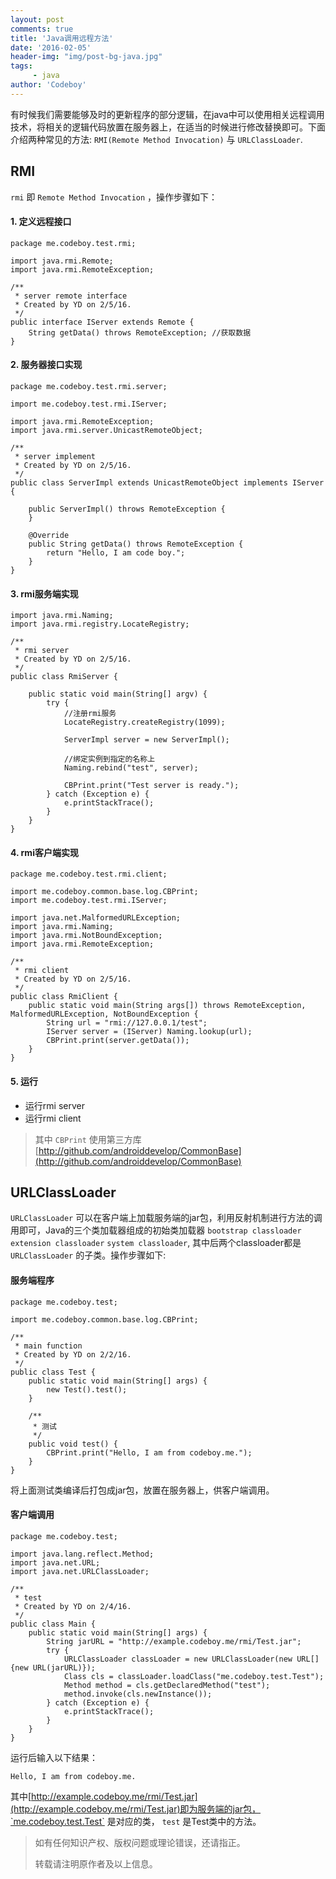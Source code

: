 ```yaml
---
layout: post
comments: true
title: 'Java调用远程方法'
date: '2016-02-05'
header-img: "img/post-bg-java.jpg"
tags:
     - java
author: 'Codeboy'
---
```


有时候我们需要能够及时的更新程序的部分逻辑，在java中可以使用相关远程调用技术，将相关的逻辑代码放置在服务器上，在适当的时候进行修改替换即可。下面介绍两种常见的方法:  `RMI(Remote Method Invocation)` 与 `URLClassLoader`.

## RMI

`rmi` 即 `Remote Method Invocation` ，操作步骤如下：

#### 1. 定义远程接口

	package me.codeboy.test.rmi;

	import java.rmi.Remote;
	import java.rmi.RemoteException;

	/**
	 * server remote interface
	 * Created by YD on 2/5/16.
	 */
	public interface IServer extends Remote {
	    String getData() throws RemoteException; //获取数据
	}

#### 2. 服务器接口实现

	package me.codeboy.test.rmi.server;

	import me.codeboy.test.rmi.IServer;

	import java.rmi.RemoteException;
	import java.rmi.server.UnicastRemoteObject;

	/**
	 * server implement
	 * Created by YD on 2/5/16.
	 */
	public class ServerImpl extends UnicastRemoteObject implements IServer {

	    public ServerImpl() throws RemoteException {
	    }

	    @Override
	    public String getData() throws RemoteException {
	        return "Hello, I am code boy.";
	    }
	}

#### 3. rmi服务端实现

	import java.rmi.Naming;
	import java.rmi.registry.LocateRegistry;

	/**
	 * rmi server
	 * Created by YD on 2/5/16.
	 */
	public class RmiServer {

	    public static void main(String[] argv) {
	        try {
	            //注册rmi服务
	            LocateRegistry.createRegistry(1099);

	            ServerImpl server = new ServerImpl();

	            //绑定实例到指定的名称上
	            Naming.rebind("test", server);

	            CBPrint.print("Test server is ready.");
	        } catch (Exception e) {
	            e.printStackTrace();
	        }
	    }
	}

#### 4. rmi客户端实现

	package me.codeboy.test.rmi.client;

	import me.codeboy.common.base.log.CBPrint;
	import me.codeboy.test.rmi.IServer;

	import java.net.MalformedURLException;
	import java.rmi.Naming;
	import java.rmi.NotBoundException;
	import java.rmi.RemoteException;

	/**
	 * rmi client
	 * Created by YD on 2/5/16.
	 */
	public class RmiClient {
	    public static void main(String args[]) throws RemoteException, MalformedURLException, NotBoundException {
	        String url = "rmi://127.0.0.1/test";
	        IServer server = (IServer) Naming.lookup(url);
	        CBPrint.print(server.getData());
	    }
	}

#### 5. 运行
- 运行rmi server
- 运行rmi client

> 其中 `CBPrint` 使用第三方库[http://github.com/androiddevelop/CommonBase](http://github.com/androiddevelop/CommonBase)


## URLClassLoader

`URLClassLoader` 可以在客户端上加载服务端的jar包，利用反射机制进行方法的调用即可，Java的三个类加载器组成的初始类加载器 `bootstrap classloader` `extension classloader` `system classloader`, 其中后两个classloader都是 `URLClassLoader` 的子类。操作步骤如下:

#### 服务端程序

	package me.codeboy.test;

	import me.codeboy.common.base.log.CBPrint;

	/**
	 * main function
	 * Created by YD on 2/2/16.
	 */
	public class Test {
	    public static void main(String[] args) {
	        new Test().test();
	    }

	    /**
	     * 测试
	     */
	    public void test() {
	        CBPrint.print("Hello, I am from codeboy.me.");
	    }
	}

将上面测试类编译后打包成jar包，放置在服务器上，供客户端调用。

#### 客户端调用

	package me.codeboy.test;

	import java.lang.reflect.Method;
	import java.net.URL;
	import java.net.URLClassLoader;

	/**
	 * test
	 * Created by YD on 2/4/16.
	 */
	public class Main {
	    public static void main(String[] args) {
	        String jarURL = "http://example.codeboy.me/rmi/Test.jar";
	        try {
	            URLClassLoader classLoader = new URLClassLoader(new URL[]{new URL(jarURL)});
	            Class cls = classLoader.loadClass("me.codeboy.test.Test");
	            Method method = cls.getDeclaredMethod("test");
	            method.invoke(cls.newInstance());
	        } catch (Exception e) {
	            e.printStackTrace();
	        }
	    }
	}

运行后输入以下结果：

	Hello, I am from codeboy.me.


其中[http://example.codeboy.me/rmi/Test.jar](http://example.codeboy.me/rmi/Test.jar)即为服务端的jar包，`me.codeboy.test.Test` 是对应的类， `test` 是Test类中的方法。 





> 如有任何知识产权、版权问题或理论错误，还请指正。
>
> 转载请注明原作者及以上信息。

